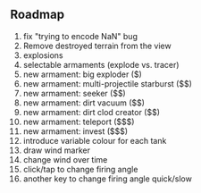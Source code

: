 ## Roadmap

1. fix "trying to encode NaN" bug
1. Remove destroyed terrain from the view
1. explosions
1. selectable armaments (explode vs. tracer)
1. new armament: big exploder ($)
1. new armament: multi-projectile starburst ($$)
1. new armament: seeker ($$)
1. new armament: dirt vacuum ($$)
1. new armament: dirt clod creator ($$)
1. new armament: teleport ($$$)
1. new armament: invest ($$$)
1. introduce variable colour for each tank
1. draw wind marker
1. change wind over time
1. click/tap to change firing angle
1. another key to change firing angle quick/slow
